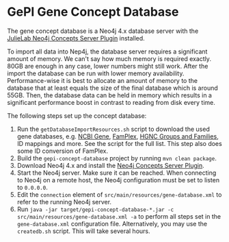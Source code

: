 # GePI Gene Concept Database
The gene concept database is a Neo4j 4.x database server with the [JulieLab Neo4j Concepts Server Plugin](https://github.com/JULIELab/julielab-neo4j-server-plugins/tree/master/julielab-neo4j-plugins-concepts) installed.

To import all data into Nep4j, the database server requires a significant amount of memory. We can't say how much memory is required exactly. 80GB are enough in any case, lower numbers might still work.
After the import the database can be run with lower memory availability. Performance-wise it is best to allocate an amount of memory to the database that at least equals the size of the final database which is around 55GB. Then, the database data can be held in memory which results in a significant performance boost in contrast to reading from disk every time.

The following steps set up the concept database:
1. Run the `getDatabaseImportResources.sh` script to download the used gene databases, e.g. [NCBI Gene](https://www.ncbi.nlm.nih.gov/gene), [FamPlex](https://github.com/sorgerlab/famplex), [HGNC Groups and Families](https://www.genenames.org/data/genegroup/#!/), ID mappings and more. See the script for the full list. This step also does some ID conversion of FamPlex.
2. Build the `gepi-concept-database` project by running `mvn clean package`.
3. Download Neo4j 4.x and install the [Neo4j Concepts Server Plugin](https://github.com/JULIELab/julielab-neo4j-server-plugins/tree/master/julielab-neo4j-plugins-concepts).
4. Start the Neo4j server. Make sure it can be reached. When connecting to Neo4j on a remote host, the Neo4j configuration must be set to listen to `0.0.0.0`.
5. Edit the `connection` element of `src/main/resources/gene-database.xml` to refer to the running Neo4j server.
6. Run `java -jar target/gepi-concept-database-*.jar -c src/main/resources/gene-database.xml -a` to perform all steps set in the `gene-database.xml` configuration file. Alternatively, you may use the `createdb.sh` script. This will take several hours.
